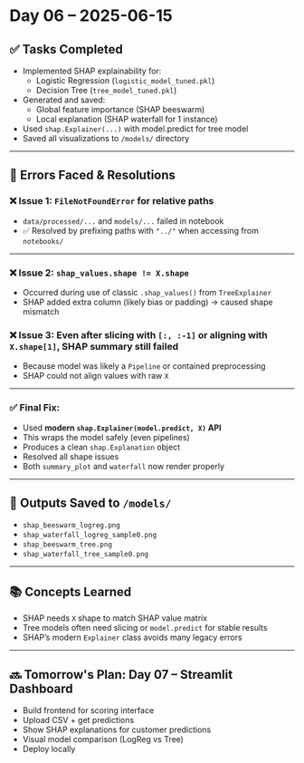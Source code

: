 # Day 06 – 2025-06-15

## ✅ Tasks Completed
- Implemented SHAP explainability for:
  - Logistic Regression (`logistic_model_tuned.pkl`)
  - Decision Tree (`tree_model_tuned.pkl`)
- Generated and saved:
  - Global feature importance (SHAP beeswarm)
  - Local explanation (SHAP waterfall for 1 instance)
- Used `shap.Explainer(...)` with model.predict for tree model
- Saved all visualizations to `/models/` directory

---

## 🐞 Errors Faced & Resolutions

### ❌ Issue 1: `FileNotFoundError` for relative paths
- `data/processed/...` and `models/...` failed in notebook
- ✅ Resolved by prefixing paths with `"../"` when accessing from `notebooks/`

---

### ❌ Issue 2: `shap_values.shape != X.shape`
- Occurred during use of classic `.shap_values()` from `TreeExplainer`
- SHAP added extra column (likely bias or padding) → caused shape mismatch

### ❌ Issue 3: Even after slicing with `[:, :-1]` or aligning with `X.shape[1]`, SHAP summary still failed
- Because model was likely a `Pipeline` or contained preprocessing
- SHAP could not align values with raw `X`

---

### ✅ Final Fix:
- Used **modern `shap.Explainer(model.predict, X)` API**
- This wraps the model safely (even pipelines)
- Produces a clean `shap.Explanation` object
- Resolved all shape issues
- Both `summary_plot` and `waterfall` now render properly

---

## 📁 Outputs Saved to `/models/`
- `shap_beeswarm_logreg.png`
- `shap_waterfall_logreg_sample0.png`
- `shap_beeswarm_tree.png`
- `shap_waterfall_tree_sample0.png`

---

## 📚 Concepts Learned
- SHAP needs `X` shape to match SHAP value matrix
- Tree models often need slicing or `model.predict` for stable results
- SHAP’s modern `Explainer` class avoids many legacy errors

---

## 🔜 Tomorrow's Plan: Day 07 – Streamlit Dashboard
- Build frontend for scoring interface
- Upload CSV + get predictions
- Show SHAP explanations for customer predictions
- Visual model comparison (LogReg vs Tree)
- Deploy locally